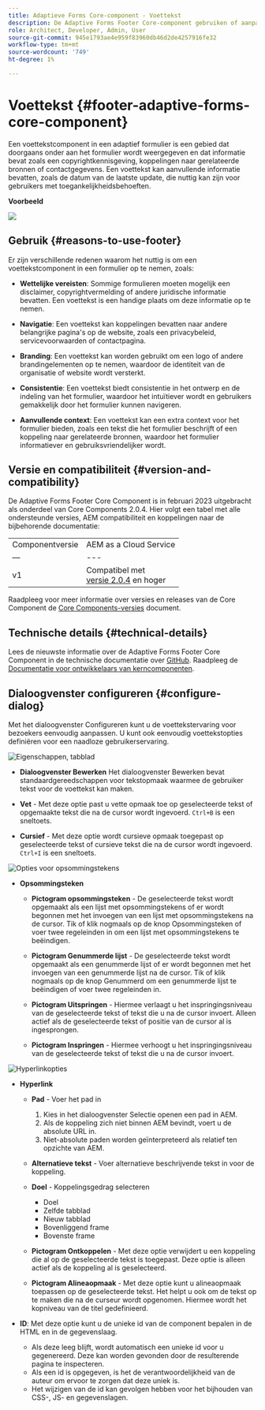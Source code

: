 ```yaml
---
title: Adaptieve Forms Core-component - Voettekst
description: De Adaptive Forms Footer Core-component gebruiken of aanpassen.
role: Architect, Developer, Admin, User
source-git-commit: 945e1793ae4e959f83960db46d2de4257916fe32
workflow-type: tm+mt
source-wordcount: '749'
ht-degree: 1%

---
```



# Voettekst {#footer-adaptive-forms-core-component}

Een voettekstcomponent in een adaptief formulier is een gebied dat doorgaans onder aan het formulier wordt weergegeven en dat informatie bevat zoals een copyrightkennisgeving, koppelingen naar gerelateerde bronnen of contactgegevens. Een voettekst kan aanvullende informatie bevatten, zoals de datum van de laatste update, die nuttig kan zijn voor gebruikers met toegankelijkheidsbehoeften.

**Voorbeeld**

![](/help/adaptive-forms/assets/footer.png)

## Gebruik {#reasons-to-use-footer}

Er zijn verschillende redenen waarom het nuttig is om een voettekstcomponent in een formulier op te nemen, zoals:

* **Wettelijke vereisten**: Sommige formulieren moeten mogelijk een disclaimer, copyrightvermelding of andere juridische informatie bevatten. Een voettekst is een handige plaats om deze informatie op te nemen.

* **Navigatie**: Een voettekst kan koppelingen bevatten naar andere belangrijke pagina&#39;s op de website, zoals een privacybeleid, servicevoorwaarden of contactpagina.

* **Branding**: Een voettekst kan worden gebruikt om een logo of andere brandingelementen op te nemen, waardoor de identiteit van de organisatie of website wordt versterkt.

* **Consistentie**: Een voettekst biedt consistentie in het ontwerp en de indeling van het formulier, waardoor het intuïtiever wordt en gebruikers gemakkelijk door het formulier kunnen navigeren.

* **Aanvullende context**: Een voettekst kan een extra context voor het formulier bieden, zoals een tekst die het formulier beschrijft of een koppeling naar gerelateerde bronnen, waardoor het formulier informatiever en gebruiksvriendelijker wordt.

## Versie en compatibiliteit {#version-and-compatibility}

De Adaptive Forms Footer Core Component is in februari 2023 uitgebracht als onderdeel van Core Components 2.0.4. Hier volgt een tabel met alle ondersteunde versies, AEM compatibiliteit en koppelingen naar de bijbehorende documentatie:

|  |  |
|---|---|
| Componentversie | AEM as a Cloud Service |
| — | --- |
| v1 | Compatibel met<br>[versie 2.0.4](/help/versions.md) en hoger | Compatibel | Compatibel |

Raadpleeg voor meer informatie over versies en releases van de Core Component de [Core Components-versies](/help/versions.md) document.

<!-- ## Sample Component Output {#sample-component-output}

To experience the Accordion Component as well as see examples of its configuration options as well as HTML and JSON output, visit the [Component Library](https://adobe.com/go/aem_cmp_library_accordion). -->

## Technische details {#technical-details}

Lees de nieuwste informatie over de Adaptive Forms Footer Core Component in de technische documentatie over [GitHub](https://github.com/adobe/aem-core-forms-components/tree/master/ui.af.apps/src/main/content/jcr_root/apps/core/fd/components/form/footer/v1/footer). Raadpleeg de [Documentatie voor ontwikkelaars van kerncomponenten](/help/developing/overview.md).


## Dialoogvenster configureren {#configure-dialog}

Met het dialoogvenster Configureren kunt u de voettekstervaring voor bezoekers eenvoudig aanpassen. U kunt ook eenvoudig voettekstopties definiëren voor een naadloze gebruikerservaring.

![Eigenschappen, tabblad](/help/adaptive-forms/assets/footer_propertiestab.png)

* **Dialoogvenster Bewerken**
Het dialoogvenster Bewerken bevat standaardgereedschappen voor tekstopmaak waarmee de gebruiker tekst voor de voettekst kan maken.

* **Vet** - Met deze optie past u vette opmaak toe op geselecteerde tekst of opgemaakte tekst die na de cursor wordt ingevoerd. `Ctrl+B` is een sneltoets.

* **Cursief** - Met deze optie wordt cursieve opmaak toegepast op geselecteerde tekst of cursieve tekst die na de cursor wordt ingevoerd. `Ctrl+I` is een sneltoets.

![Opties voor opsommingstekens](/help/adaptive-forms/assets/footer_bullet.png)


* **Opsommingsteken**

   * **Pictogram opsommingsteken** - De geselecteerde tekst wordt opgemaakt als een lijst met opsommingstekens of er wordt begonnen met het invoegen van een lijst met opsommingstekens na de cursor. Tik of klik nogmaals op de knop Opsommingsteken of voer twee regeleinden in om een lijst met opsommingstekens te beëindigen.

   * **Pictogram Genummerde lijst** - De geselecteerde tekst wordt opgemaakt als een genummerde lijst of er wordt begonnen met het invoegen van een genummerde lijst na de cursor. Tik of klik nogmaals op de knop Genummerd om een genummerde lijst te beëindigen of voer twee regeleinden in.

   * **Pictogram Uitspringen** - Hiermee verlaagt u het inspringingsniveau van de geselecteerde tekst of tekst die u na de cursor invoert. Alleen actief als de geselecteerde tekst of positie van de cursor al is ingesprongen.

   * **Pictogram Inspringen** - Hiermee verhoogt u het inspringingsniveau van de geselecteerde tekst of tekst die u na de cursor invoert.

![Hyperlinkopties](/help/adaptive-forms/assets/footer_link.png)

* **Hyperlink**

   * **Pad** - Voer het pad in
      1. Kies in het dialoogvenster Selectie openen een pad in AEM.
      1. Als de koppeling zich niet binnen AEM bevindt, voert u de absolute URL in.
      1. Niet-absolute paden worden geïnterpreteerd als relatief ten opzichte van AEM.
   * **Alternatieve tekst** - Voer alternatieve beschrijvende tekst in voor de koppeling.

   * **Doel** - Koppelingsgedrag selecteren
      * Doel
      * Zelfde tabblad
      * Nieuw tabblad
      * Bovenliggend frame
      * Bovenste frame
   * **Pictogram Ontkoppelen** - Met deze optie verwijdert u een koppeling die al op de geselecteerde tekst is toegepast. Deze optie is alleen actief als de koppeling al is geselecteerd.

   * **Pictogram Alineaopmaak** - Met deze optie kunt u alineaopmaak toepassen op de geselecteerde tekst. Het helpt u ook om de tekst op te maken die na de curseur wordt opgenomen. Hiermee wordt het kopniveau van de titel gedefinieerd.



* **ID**: Met deze optie kunt u de unieke id van de component bepalen in de HTML en in de gegevenslaag.

   * Als deze leeg blijft, wordt automatisch een unieke id voor u gegenereerd. Deze kan worden gevonden door de resulterende pagina te inspecteren.
   * Als een id is opgegeven, is het de verantwoordelijkheid van de auteur om ervoor te zorgen dat deze uniek is.
   * Het wijzigen van de id kan gevolgen hebben voor het bijhouden van CSS-, JS- en gegevenslagen.


